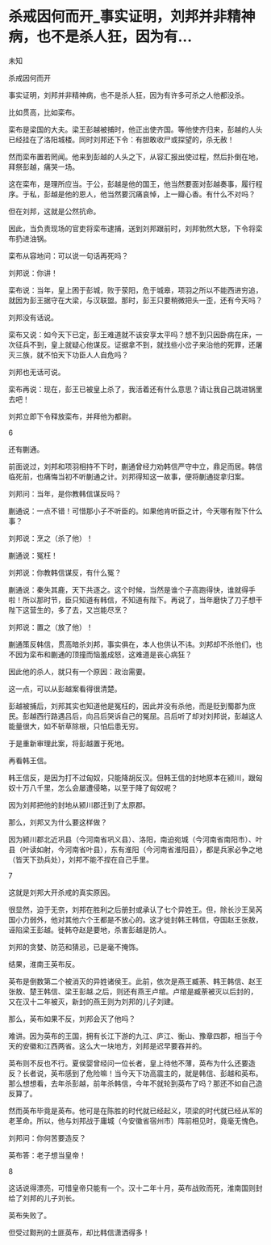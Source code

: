# 杀戒因何而开_事实证明，刘邦并非精神病，也不是杀人狂，因为有...

未知

杀戒因何而开

事实证明，刘邦并非精神病，也不是杀人狂，因为有许多可杀之人他都没杀。

比如贯高，比如栾布。

栾布是梁国的大夫。梁王彭越被捕时，他正出使齐国。等他使齐归来，彭越的人头已经挂在了洛阳城楼。同时刘邦还下令：有胆敢收尸或探望的，杀无赦！

然而栾布置若罔闻。他来到彭越的人头之下，从容汇报出使过程，然后扑倒在地，拜祭彭越，痛哭一场。

这在栾布，是理所应当。于公，彭越是他的国王，他当然要面对彭越奏事，履行程序。于私，彭越是他的恩人，他当然要沉痛哀悼，上一瓣心香。有什么不对吗？

但在刘邦，这就是公然抗命。

因此，当负责现场的官吏将栾布逮捕，送到刘邦跟前时，刘邦勃然大怒，下令将栾布扔进油锅。

栾布从容地问：可以说一句话再死吗？

刘邦说：你讲！

栾布说：当年，皇上困于彭城，败于荥阳，危于城皋，项羽之所以不能西进穷追，就因为彭王据守在大梁，与汉联盟。那时，彭王只要稍微把头一歪，还有今天吗？

刘邦没有话说。

栾布又说：如今天下已定，彭王难道就不该安享太平吗？想不到只因卧病在床，一次征兵不到，皇上就疑心他谋反。证据拿不到，就找些小岔子来治他的死罪，还屠灭三族，就不怕天下功臣人人自危吗？

刘邦也无话可说。

栾布再说：现在，彭王已被皇上杀了，我活着还有什么意思？请让我自己跳进锅里去吧！

刘邦立即下令释放栾布，并拜他为都尉。

6

还有蒯通。

前面说过，刘邦和项羽相持不下时，蒯通曾经力劝韩信严守中立，鼎足而居。韩信临死前，也痛悔当初不听蒯通之计。刘邦得知这一故事，便将蒯通捉拿归案。

刘邦问：当年，是你教韩信谋反吗？

蒯通说：一点不错！可惜那小子不听臣的。如果他肯听臣之计，今天哪有陛下什么事？

刘邦说：烹之（杀了他）！

蒯通说：冤枉！

刘邦说：你教韩信谋反，有什么冤？

蒯通说：秦失其鹿，天下共逐之。这个时候，当然是谁个子高跑得快，谁就得手啦！所以那时节，臣只知道有韩信，不知道有陛下。再说了，当年磨快了刀子想干陛下这营生的，多了去，又岂能尽烹？

刘邦说：置之（放了他）！

蒯通策反韩信，贯高暗杀刘邦，事实俱在，本人也供认不讳。刘邦却不杀他们，也不因为栾布和蒯通的顶撞而恼羞成怒，这难道是丧心病狂？

因此他的杀人，就只有一个原因：政治需要。

这一点，可以从彭越案看得很清楚。

彭越被捕后，刘邦其实也知道他是冤枉的，因此并没有杀他，而是贬到蜀郡为庶民。彭越西行路遇吕后，向吕后哭诉自己的冤屈。吕后听了却对刘邦说，彭越这人能量很大，如不斩草除根，只怕后患无穷。

于是重新审理此案，将彭越置于死地。

再看韩王信。

韩王信反，是因为打不过匈奴，只能降胡反汉。但韩王信的封地原本在颍川，跟匈奴十万八千里，怎么会屡遭侵略，以至于降了匈奴呢？

因为刘邦把他的封地从颍川郡迁到了太原郡。

那么，刘邦又为什么要这样做？

因为颍川郡北近巩县（今河南省巩义县）、洛阳，南迫宛城（今河南省南阳市）、叶县（叶读如射，今河南省叶县），东有淮阳（今河南省淮阳县），都是兵家必争之地（皆天下劲兵处），刘邦不能不捏在自己手里。

7

这就是刘邦大开杀戒的真实原因。

很显然，迫于无奈，刘邦在胜利之后册封或承认了七个异姓王。但，除长沙王吴芮国小力弱外，他对其他六个王都是不放心的。这才徙封韩王韩信，夺国赵王张敖，诬陷梁王彭越。徙韩夺赵是要地，杀害彭越是防人。

刘邦的贪婪、防范和猜忌，已是毫不掩饰。

结果，淮南王英布反。

英布是倒数第二个被消灭的异姓诸侯王。此前，依次是燕王臧荼、韩王韩信、赵王张敖、楚王韩信、梁王彭越.之后，则还有燕王卢绾。卢绾是臧荼被灭以后封的，又在汉十二年被灭，新封的燕王则为刘邦的儿子刘建。

那么，英布如果不反，刘邦会灭了他吗？

难讲。因为英布的王国，拥有长江下游的九江、庐江、衡山、豫章四郡，相当于今天的安徽和江西两省。这么大一块地方，刘邦是迟早要吞并的。

英布则不反也不行。夏侯婴曾经问一位长者，皇上待他不薄，英布为什么还要造反？长者说，英布感到了危险嘛！当今天下功高震主的，就是韩信、彭越和英布。那么想想看，去年杀彭越，前年杀韩信，今年不就轮到英布了吗？那还不如自己造反算了。

然而英布毕竟是英布。他可是在陈胜的时代就已经起义，项梁的时代就已经从军的老革命。所以，他与刘邦战于庸城（今安徽省宿州市）阵前相见时，竟毫无愧色。

刘邦问：你何苦要造反？

英布答：老子想当皇帝！

8

这话说得漂亮，可惜皇帝只能有一个。汉十二年十月，英布战败而死，淮南国则封给了刘邦的儿子刘长。

英布失败了。

但受过黥刑的土匪英布，却比韩信潇洒得多！